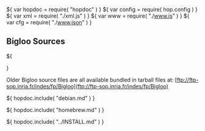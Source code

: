 ${ var hopdoc = require( "hopdoc" ) }
${ var config = require( hop.config ) }
${ var xml = require( "./xml.js" ) }
${ var www = require( "./www.js" ) }
${ var cfg = require( "./www.json" ) }

Bigloo Sources
--------------

${<div class="row">
  <div class="col-xs-4">
    <xml.downloadButton
       class="success"
       title="Latest"
       icon="glyphicon-download"
	   label=${"bigloo-latest.tgz (" + cfg.version + ")"}
       href=${cfg.bglurlbase + "/bigloo-latest.tar.gz"}/>
  </div>
  <div class="col-xs-4">
    <xml.downloadButton
       class="warning"
       title="Unstable"
       icon="glyphicon-download"
	   label="bigloo-unstable.tgz"
       href=${cfg.bglurlbase + "/bigloo-unstable.tar.gz"}/>
  </div>
  <div class="col-xs-4">
    <xml.downloadButton
       class="danger"
       title="Github"
       icon="glyphicon-cloud-download"
	   label="github"
       href=${cfg.github}/>
  </div>
</div>}

Older Bigloo source files are all available bundled in
tarball files at:
[ftp://ftp-sop.inria.fr/indes/fp/Bigloo](ftp://ftp-sop.inria.fr/indes/fp/Bigloo)


${ hopdoc.include( "debian.md" ) }

${ hopdoc.include( "homebrew.md" ) }

${ hopdoc.include( "../INSTALL.md" ) }


